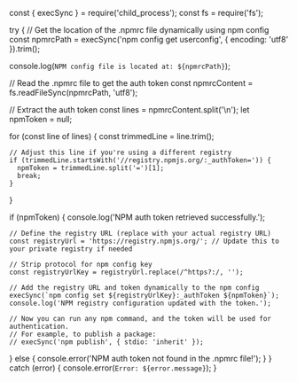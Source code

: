 
const { execSync } = require('child_process');
const fs = require('fs');

try {
  // Get the location of the .npmrc file dynamically using npm config
  const npmrcPath = execSync('npm config get userconfig', { encoding: 'utf8' }).trim();

  console.log(`NPM config file is located at: ${npmrcPath}`);

  // Read the .npmrc file to get the auth token
  const npmrcContent = fs.readFileSync(npmrcPath, 'utf8');

  // Extract the auth token
  const lines = npmrcContent.split('\n');
  let npmToken = null;

  for (const line of lines) {
    const trimmedLine = line.trim();

    // Adjust this line if you're using a different registry
    if (trimmedLine.startsWith('//registry.npmjs.org/:_authToken=')) {
      npmToken = trimmedLine.split('=')[1];
      break;
    }
  }

  if (npmToken) {
    console.log('NPM auth token retrieved successfully.');

    // Define the registry URL (replace with your actual registry URL)
    const registryUrl = 'https://registry.npmjs.org/'; // Update this to your private registry if needed

    // Strip protocol for npm config key
    const registryUrlKey = registryUrl.replace(/^https?:/, '');

    // Add the registry URL and token dynamically to the npm config
    execSync(`npm config set ${registryUrlKey}:_authToken ${npmToken}`);
    console.log('NPM registry configuration updated with the token.');

    // Now you can run any npm command, and the token will be used for authentication.
    // For example, to publish a package:
    // execSync('npm publish', { stdio: 'inherit' });

  } else {
    console.error('NPM auth token not found in the .npmrc file!');
  }
} catch (error) {
  console.error(`Error: ${error.message}`);
}



